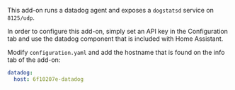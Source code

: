 This add-on runs a datadog agent and exposes a `dogstatsd` service on `8125/udp`.

In order to configure this add-on, simply set an API key in the Configuration tab and use the datadog component that is included with Home Assistant.

Modify `configuration.yaml` and add the hostname that is found on the info tab of the add-on:

```yaml
datadog:
  host: 6f10207e-datadog
```
